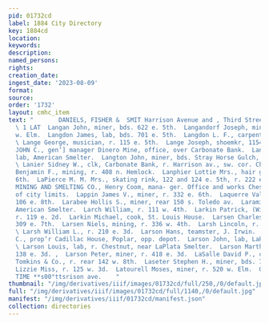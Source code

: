 ```yaml
---
pid: 01732cd
label: 1884 City Directory
key: 1884cd
location: 
keywords: 
description: 
named_persons: 
rights: 
creation_date: 
ingest_date: '2023-08-09'
format: 
source: 
order: '1732'
layout: cmhc_item
text: "       DANIELS, FISHER &  SMIT Harrison Avenue and , Third Street. ‘ A 58 :
  \ 1 LAT  Langan John, miner, bds. 622 e. 5th.  Langandorf Joseph, miner, r. 802
  w. Elm.  Langdon James, lab, bds. 701 e. 5th.  Langdon L. F., carpenter, H. C. Dimick.
  \ Lange George, musician, r. 115 e. 5th.  Lange Joseph, shoemkr, 1154 e. 2d.  LANGHORNE
  JOHN C., gen’] manager Dinero Mine, office, over Carbonate Bank.  Langle Charles,
  lab, American Smelter.  Langton John, miner, bds. Stray Horse Gulch, head e. 5th.
  \ Lanier Sidney W., clk, Carbonate Bank, r. Harrison av., sw. cor. Chestnut.  Lankford
  Benjamin F., mining, r. 408 n. Hemlock.  Lanphier Lottie Mrs., hair goods, 224 e.
  6th.  LaPierce M. M. Mrs., skating rink, 122 and 124 e. 5th, r. 222 e. 5th.  LaPLATA
  MINING AND SMELTING CO., Henry Coom, mana- ger. Office and works Chestnut, west
  of city limits.  Lappin James V., miner, r. 332 e. 6th.  Laquerre Valentine, painter,
  106 e. 8th.  Larabee Hollis S., miner, rear 150 s. Toledo av.  Larami Ed., lab,
  American Smelter.  Larch William, r. 111 w. 4th.  Larkin Patrick, (Wittich & Larkin,)
  r. 119 e. 2d.  Larkin Michael, cook, St. Louis House.  Larsen Charles, miner, r.
  309 e. 7th.  Larsen Niels, mining, r. 336 w. 4th.  Larsh Lincoln, r. 210 e. 3d.
  \ Larsh William L., r. 210 e. 3d.  Larson Hans, teamster, J. Irwin.  Larson Henry
  C., prop’r Cadillac House, Poplar, opp. depot.  Larson John, lab, LaPlata Smelter.
  \ Larson Louis, lab, r. Chestnut, near LaPlata Smelter.  Larson Martha Miss, laundry,
  138 e. 3d. ,  Larson Peter, miner, r. 418 e. 3d.  LaSalle David P., clk, Henry H.
  Tomkins & Co., r. rear 142 w. 8th.  Laseter Stephen H., miner, bds. 717 w 5th.  LaTour
  Lizzie Miss, r. 125 w. 3d.  Latourell Moses, miner, r. 520 w. Elm.  GET THE STANDARD
  TIME **s00°ttsrison ave.    "
thumbnail: "/img/derivatives/iiif/images/01732cd/full/250,/0/default.jpg"
full: "/img/derivatives/iiif/images/01732cd/full/1140,/0/default.jpg"
manifest: "/img/derivatives/iiif/01732cd/manifest.json"
collection: directories
---
```

